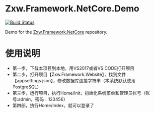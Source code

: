 # Zxw.Framework.NetCore.Demo
[![Build Status](https://dev.azure.com/v-xiaze0473/v-xiaze/_apis/build/status/VictorTzeng.Zxw.Framework.NetCore.Demo?branchName=master)](https://dev.azure.com/v-xiaze0473/v-xiaze/_build/latest?definitionId=2&branchName=master)

Demo for the [Zxw.Framework.NetCore](https://github.com/VictorTzeng/Zxw.Framework.NetCore) repository. 

# 使用说明

* 第一步，下载本项目到本地，用VS2017或者VS CODE打开项目
* 第二步，打开项目【Zxw.Framework.Website】，找到文件【appsettings.json】，修改数据库连接字符串（本系统默认使用PostgreSQL）
* 第三步，运行项目，执行Home/Init，初始化系统菜单和管理员帐号（账号:admin，密码：123456）
* 第四部，执行Home/Index，就可以登录了

